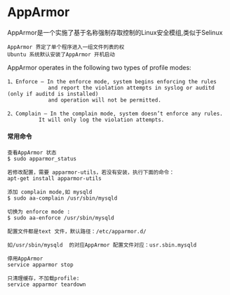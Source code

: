 # AppArmor 
AppArmor是一个实施了基于名称强制存取控制的Linux安全模组,类似于Selinux

    AppArmor 界定了单个程序进入一组文件列表的权 
    Ubuntu 系统默认安装了AppArmor 开机启动

AppArmor operates in the following two types of profile modes:

    1、Enforce – In the enforce mode, system begins enforcing the rules 
                 and report the violation attempts in syslog or auditd (only if auditd is installed)
                 and operation will not be permitted.

    2、Complain – In the complain mode, system doesn’t enforce any rules. 
              It will only log the violation attempts.


#### 常用命令
    查看AppArmor 状态
    $ sudo apparmor_status

    若修改配置，需要 apparmor-utils，若没有安装，执行下面的命令：
    apt-get install apparmor-utils

    添加 complain mode,如 mysqld
    $ sudo aa-complain /usr/sbin/mysqld

    切换为 enforce mode :
    $ sudo aa-enforce /usr/sbin/mysqld
    
    配置文件都是text 文件，默认路径：/etc/apparmor.d/
    
    如/usr/sbin/mysqld  的对应AppArmor 配置文件对应：usr.sbin.mysqld 
    
    停用AppArmor
    service apparmor stop
    
    只清理缓存，不加载profile:
    service apparmor teardown

